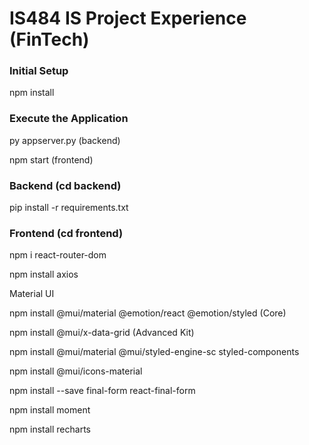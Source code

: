 # IS484 IS Project Experience (FinTech)

### Initial Setup 
npm install 

### Execute the Application
py appserver.py (backend)

npm start (frontend)

### Backend (cd backend)
pip install -r requirements.txt

### Frontend (cd frontend)
npm i react-router-dom

npm install axios

Material UI

npm install @mui/material @emotion/react @emotion/styled (Core)

npm install @mui/x-data-grid (Advanced Kit)

npm install @mui/material @mui/styled-engine-sc styled-components

npm install @mui/icons-material

npm install --save final-form react-final-form

npm install moment

npm install recharts
